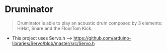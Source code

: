 # Druminator
> Druminator is able to play an acoustic drum composed by 3 elements: HiHat, Snare and the FloorTom Kick.

* This project uses Servo.h --> https://github.com/arduino-libraries/Servo/blob/master/src/Servo.h
